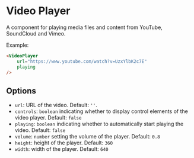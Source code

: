 # Video Player

A component for playing media files and content from YouTube, SoundCloud and Vimeo.

Example:

``` html
<VideoPlayer
    url="https://www.youtube.com/watch?v=UzxYlbK2c7E"
    playing
/>
```

## Options

* `url`: URL of the video. Default: `''`.
* `controls`: `boolean` indicating whether to display control elements of the video player. Default: `false`
* `playing`: `boolean` indicating whether to automatically start playing the video. Default: `false`
* `volume`: `number` setting the volume of the player. Default: `0.8`
* `height`: height of the player. Default: `360`
* `width`: width of the player. Default: `640`
